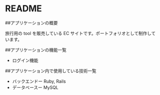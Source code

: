 # README

##アプリケーションの概要

旅行用の tool を販売している EC サイトです。ポートフォリオとして制作しています。

##アプリケーションの機能一覧

- ログイン機能

##アプリケーション内で使用している技術一覧

- バックエンドー Ruby, Rails
- データベースー MySQL
